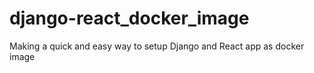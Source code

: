 # django-react_docker_image
Making a quick and easy way to setup Django and React app as docker image
